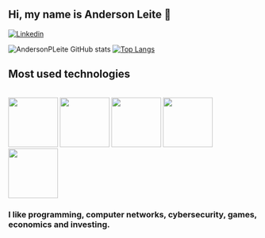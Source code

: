 ##  Hi, my name is Anderson Leite 👋

[![Linkedin](https://img.shields.io/badge/LinkedIn-0077B5?style=for-the-badge&logo=linkedin&logoColor=white)](https://www.linkedin.com/in/andersonpleite/)


![AndersonPLeite GitHub stats](https://github-readme-stats.vercel.app/api?username=AndersonPLeite&show_icons=true&theme=tokyonight)
[![Top Langs](https://github-readme-stats.vercel.app/api/top-langs/?username=AndersonPLeite)](https://github.com/anuraghazra/github-readme-stats)


## Most used technologies 

<div style="display: inline_block"><br/>
  
          
  
  <img height="100px" width="100px" src="https://cdn.jsdelivr.net/gh/devicons/devicon@latest/icons/debian/debian-original-wordmark.svg" />
  <img height="100px" width="100px" src="https://cdn.jsdelivr.net/gh/devicons/devicon@latest/icons/javascript/javascript-original.svg" />
  <img height="100px" width="100px" src="https://cdn.jsdelivr.net/gh/devicons/devicon@latest/icons/typescript/typescript-original.svg" />
  <!--<img height="100px" width="100px" src="https://cdn.jsdelivr.net/gh/devicons/devicon@latest/icons/angularjs/angularjs-original.svg" />-->
  <img height="100px" width="100px" src="https://cdn.jsdelivr.net/gh/devicons/devicon@latest/icons/nodejs/nodejs-original-wordmark.svg" />
  <img height="100px" width="100px" src="https://cdn.jsdelivr.net/gh/devicons/devicon@latest/icons/nestjs/nestjs-original-wordmark.svg" />
   <!--<img height="100px" width="100px" src="https://cdn.jsdelivr.net/gh/devicons/devicon@latest/icons/postgresql/postgresql-original-wordmark.svg" />        
 <img height="100px" width="100px" src="https://cdn.jsdelivr.net/gh/devicons/devicon@latest/icons/java/java-original-wordmark.svg" />
  <img height="100px" width="100px" src="https://cdn.jsdelivr.net/gh/devicons/devicon@latest/icons/express/express-original.svg" /> 
  <img height="100px" width="100px" src="https://cdn.jsdelivr.net/gh/devicons/devicon@latest/icons/spring/spring-original-wordmark.svg" /> 
  <img height="100px" width="100px" src="https://cdn.jsdelivr.net/gh/devicons/devicon@latest/icons/docker/docker-original-wordmark.svg" />-->
          
          
</div>


###  I like programming, computer networks, cybersecurity, games, economics and investing.

